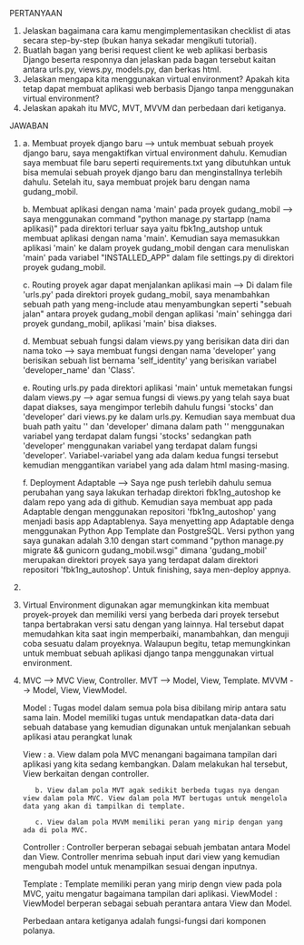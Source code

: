 PERTANYAAN
1. Jelaskan bagaimana cara kamu mengimplementasikan checklist di atas secara step-by-step (bukan hanya sekadar mengikuti tutorial).
2. Buatlah bagan yang berisi request client ke web aplikasi berbasis Django beserta responnya dan jelaskan pada bagan tersebut kaitan antara urls.py, views.py, models.py, dan berkas html.
3. Jelaskan mengapa kita menggunakan virtual environment? Apakah kita tetap dapat membuat aplikasi web berbasis Django tanpa menggunakan virtual environment?
4. Jelaskan apakah itu MVC, MVT, MVVM dan perbedaan dari ketiganya.

JAWABAN
1. a. Membuat proyek django baru --> untuk membuat sebuah proyek django baru, saya mengaktifkan virtual environment dahulu. Kemudian saya    membuat file baru seperti requirements.txt yang dibutuhkan untuk bisa memulai sebuah proyek django baru dan menginstallnya terlebih dahulu. Setelah itu, saya membuat projek baru dengan nama gudang_mobil. 

   b. Membuat aplikasi dengan nama 'main' pada proyek gudang_mobil --> saya menggunakan command "python manage.py startapp (nama aplikasi)" pada direktori terluar saya yaitu fbk1ng_autshop untuk membuat aplikasi dengan nama 'main'. Kemudian saya memasukkan aplikasi 'main' ke dalam proyek gudang_mobil dengan cara menuliskan 'main' pada variabel "INSTALLED_APP" dalam file settings.py di direktori proyek gudang_mobil.

   c. Routing proyek agar dapat menjalankan aplikasi main --> Di dalam file 'urls.py' pada direktori proyek gudang_mobil, saya menambahkan sebuah path yang meng-include atau menyambungkan seperti "sebuah jalan" antara proyek gudang_mobil dengan aplikasi 'main' sehingga dari proyek gundang_mobil, aplikasi 'main' bisa diakses.

   d.  Membuat sebuah fungsi dalam views.py yang berisikan data diri dan nama toko --> saya membuat fungsi dengan nama 'developer' yang berisikan sebuah list bernama 'self_identity' yang berisikan variabel 'developer_name' dan 'Class'. 

   e. Routing urls.py pada direktori aplikasi 'main' untuk memetakan fungsi dalam views.py --> agar semua fungsi di views.py yang telah saya buat dapat diakses, saya mengimpor terlebih dahulu fungsi 'stocks' dan 'developer' dari views.py ke dalam urls.py. Kemudian saya membuat dua buah path yaitu '' dan 'developer' dimana dalam path '' menggunakan variabel yang terdapat dalam fungsi 'stocks' sedangkan path 'developer' menggunakan variabel yang terdapat dalam fungsi 'developer'. Variabel-variabel yang ada dalam kedua fungsi tersebut kemudian menggantikan variabel yang ada dalam html masing-masing.

   f. Deployment Adaptable --> Saya nge push terlebih dahulu semua perubahan yang saya lakukan terhadap direktori fbk1ng_autoshop ke dalam repo yang ada di github. Kemudian saya membuat app pada Adaptable dengan menggunakan repositori 'fbk1ng_autoshop' yang menjadi basis app Adaptablenya. Saya menyetting app Adaptable denga menggunakan Python App Template dan PostgreSQL. Versi python yang saya gunakan adalah 3.10 dengan start command "python manage.py migrate && gunicorn gudang_mobil.wsgi" dimana 'gudang_mobil' merupakan direktori proyek saya yang terdapat dalam direktori repositori 'fbk1ng_autoshop'. Untuk finishing, saya men-deploy appnya.

2. 

3. Virtual Environment digunakan agar memungkinkan kita membuat proyek-proyek dan memiliki versi yang berbeda dari proyek tersebut tanpa bertabrakan versi satu dengan yang lainnya. Hal tersebut dapat memudahkan kita saat ingin memperbaiki, manambahkan, dan menguji coba sesuatu dalam proyeknya. Walaupun begitu, tetap memungkinkan untuk membuat sebuah aplikasi django tanpa menggunakan virtual environment.

4. MVC --> MVC View, Controller. 
   MVT --> Model, View, Template. 
   MVVM --> Model, View, ViewModel. 

   Model : Tugas model dalam semua pola bisa dibilang mirip antara satu sama lain. Model memiliki tugas untuk mendapatkan data-data dari sebuah database yang kemudian digunakan untuk menjalankan sebuah aplikasi atau perangkat lunak

   View : a. View dalam pola MVC menangani bagaimana tampilan dari aplikasi yang kita sedang kembangkan. Dalam melakukan hal tersebut, View berkaitan dengan controller.
          
          b. View dalam pola MVT agak sedikit berbeda tugas nya dengan view dalam pola MVC. View dalam pola MVT bertugas untuk mengelola data yang akan di tampilkan di template.

          c. View dalam pola MVVM memiliki peran yang mirip dengan yang ada di pola MVC.

   Controller : Controller berperan sebagai sebuah jembatan antara Model dan View. Controller menrima sebuah input dari view yang kemudian mengubah model untuk menampilkan sesuai dengan inputnya.

   Template : Template memiliki peran yang mirip dengn view pada pola MVC, yaitu mengatur bagaimana tampilan dari aplikasi.
   ViewModel : ViewModel berperan sebagai sebuah perantara antara View dan Model.

   Perbedaan antara ketiganya adalah fungsi-fungsi dari komponen polanya.